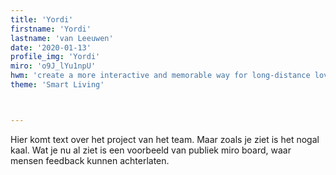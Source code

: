 ```yaml
---
title: 'Yordi'
firstname: 'Yordi'
lastname: 'van Leeuwen'
date: '2020-01-13'
profile_img: 'Yordi'
miro: 'o9J_lYu1npU'
hwm: 'create a more interactive and memorable way for long-distance loved ones to create closeness and memories?'
theme: 'Smart Living'



---
```


Hier komt text over het project van het team. Maar zoals je ziet is het nogal kaal. Wat je nu al ziet is een voorbeeld van publiek miro board, waar mensen feedback kunnen achterlaten.


